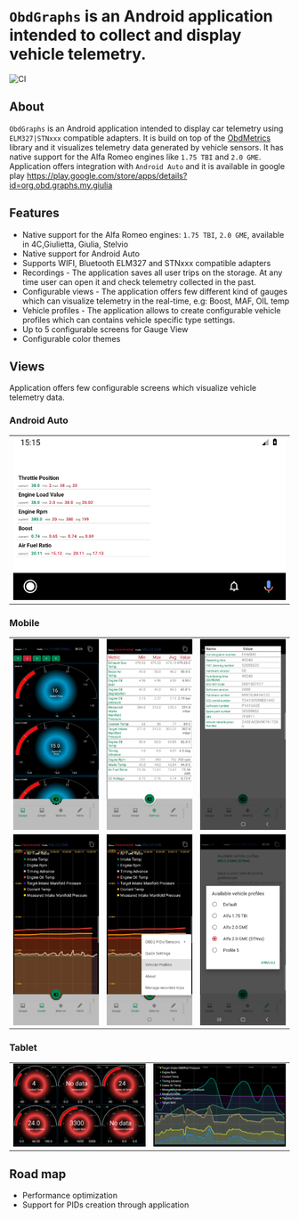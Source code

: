 # `ObdGraphs` is an Android application intended to collect and display vehicle telemetry.

![CI](https://github.com/tzebrowski/ObdGraphs/actions/workflows/build.yml/badge.svg)

## About

`ObdGraphs` is an Android application intended to display car
telemetry  using `ELM327|STNxxx` compatible adapters.
It is build on top of the [ObdMetrics](https://github.com/tzebrowski/ObdMetrics "ObdMetrics") library and it visualizes telemetry data 
generated by vehicle sensors. 
It has native support for the Alfa Romeo engines like `1.75 TBI` and `2.0 GME`.
Application offers integration with `Android Auto` and it is available in google play https://play.google.com/store/apps/details?id=org.obd.graphs.my.giulia

## Features

* Native support for the Alfa Romeo engines: `1.75 TBI`, `2.0 GME`, available in 4C,Giulietta, Giulia, Stelvio 
* Native support for Android Auto  
* Supports WIFI, Bluetooth ELM327 and STNxxx compatible adapters 
* Recordings -  The application saves all user trips on the storage. At any time user can open it and check telemetry collected in the past.
* Configurable views -  The application offers few different kind of gauges which can visualize telemetry in the real-time, e.g: Boost, MAF, OIL temp 
* Vehicle profiles - The application allows to create configurable vehicle profiles which can contains vehicle specific type settings.
* Up to 5 configurable screens for Gauge View
* Configurable color themes


## Views

Application offers few configurable screens which visualize vehicle telemetry data.

### Android Auto

|      |
| ---- | 
|   ![Alt text](./res/aa_screenshot.png?raw=true "Android Auto")   | 



### Mobile

|      |      |      |
| ---- | ---- | ---- | 
|   ![Alt text](./res/Screenshot_phone_2.png?raw=true "Gauge")   | ![Alt text](./res/Screenshot_phone_1.png?raw=true "Metrics") | ![Alt text](./res/Screenshot_8.png?raw=true "Metadata") |
|   ![Alt text](./res/Screenshot_phone_3.png?raw=true "Graph")   | ![Alt text](./res/Screenshot_phone_4.png?raw=true "Graph")   | ![Alt text](./res/Screenshot_10.png?raw=true "Vehicle Profiles") |

### Tablet


|      |      |
| ---- | ---- |
|   ![Alt text](./res/Screenshot_3.png?raw=true "Gauge")   | ![Alt text](./res/Screenshot_6.png?raw=true "Graph") | 


## Road map
* Performance optimization
* Support for PIDs creation through application  